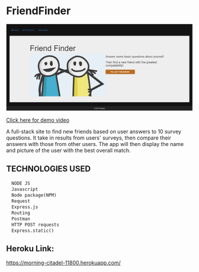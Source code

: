 # FriendFinder

   ![Alt Text](https://github.com/etabdi/FriendFinder/blob/master/app/public/img/home.PNG)
      
[ Click here for demo video ](https://drive.google.com/file/d/1ClhRcCXVW7_CVUcSSjWxf0e0Sr2sRs7E/view)

A full-stack site to find new friends based on user answers to 10 survey questions. It take in results from users' surveys, then compare their answers with those from other users. The app will then display the name and picture of the user with the best overall match. 


 ## TECHNOLOGIES USED

      
      NODE JS
      Javascript
      Node package(NPM)
      Request
      Express.js
      Routing
      Postman
      HTTP POST requests
      Express.static()

## Heroku Link:
https://morning-citadel-11800.herokuapp.com/
